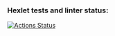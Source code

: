 ### Hexlet tests and linter status:
[![Actions Status](https://github.com/Sviv/data-analytics-project-92/actions/workflows/hexlet-check.yml/badge.svg)](https://github.com/Sviv/data-analytics-project-92/actions)